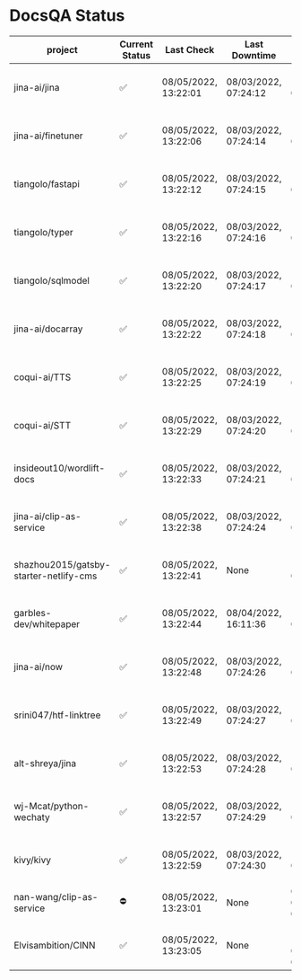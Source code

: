 # DocsQA Status

|               project                |Current Status|     Last Check     |   Last Downtime    |              % Uptime              |
|--------------------------------------|--------------|--------------------|--------------------|------------------------------------|
|jina-ai/jina                          |✅            |08/05/2022, 13:22:01|08/03/2022, 07:24:12|115.171 (since 07/29/2022, 16:38:18)|
|jina-ai/finetuner                     |✅            |08/05/2022, 13:22:06|08/03/2022, 07:24:14|115.177 (since 07/29/2022, 16:38:18)|
|tiangolo/fastapi                      |✅            |08/05/2022, 13:22:12|08/03/2022, 07:24:15|115.183 (since 07/29/2022, 16:38:18)|
|tiangolo/typer                        |✅            |08/05/2022, 13:22:16|08/03/2022, 07:24:16|115.185 (since 07/29/2022, 16:38:18)|
|tiangolo/sqlmodel                     |✅            |08/05/2022, 13:22:20|08/03/2022, 07:24:17|115.187 (since 07/29/2022, 16:38:18)|
|jina-ai/docarray                      |✅            |08/05/2022, 13:22:22|08/03/2022, 07:24:18|115.190 (since 07/29/2022, 16:38:18)|
|coqui-ai/TTS                          |✅            |08/05/2022, 13:22:25|08/03/2022, 07:24:19|115.190 (since 07/29/2022, 16:38:18)|
|coqui-ai/STT                          |✅            |08/05/2022, 13:22:29|08/03/2022, 07:24:20|115.193 (since 07/29/2022, 16:38:18)|
|insideout10/wordlift-docs             |✅            |08/05/2022, 13:22:33|08/03/2022, 07:24:21|115.195 (since 07/29/2022, 16:38:18)|
|jina-ai/clip-as-service               |✅            |08/05/2022, 13:22:38|08/03/2022, 07:24:24|115.202 (since 07/29/2022, 16:38:18)|
|shazhou2015/gatsby-starter-netlify-cms|✅            |08/05/2022, 13:22:41|None                |100.000 (since 08/03/2022, 10:30:18)|
|garbles-dev/whitepaper                |✅            |08/05/2022, 13:22:44|08/04/2022, 16:11:36|110.351 (since 07/29/2022, 16:38:18)|
|jina-ai/now                           |✅            |08/05/2022, 13:22:48|08/03/2022, 07:24:26|115.207 (since 07/29/2022, 16:38:18)|
|srini047/htf-linktree                 |✅            |08/05/2022, 13:22:49|08/03/2022, 07:24:27|116.698 (since 07/31/2022, 18:29:28)|
|alt-shreya/jina                       |✅            |08/05/2022, 13:22:53|08/03/2022, 07:24:28|115.210 (since 07/29/2022, 16:38:18)|
|wj-Mcat/python-wechaty                |✅            |08/05/2022, 13:22:57|08/03/2022, 07:24:29|115.213 (since 07/29/2022, 16:38:18)|
|kivy/kivy                             |✅            |08/05/2022, 13:22:59|08/03/2022, 07:24:30|115.214 (since 07/29/2022, 16:38:18)|
|nan-wang/clip-as-service              |⛔️           |08/05/2022, 13:23:01|None                |0.000 (since 08/04/2022, 05:17:56)  |
|Elvisambition/CINN                    |✅            |08/05/2022, 13:23:05|None                |100.000 (since 08/04/2022, 07:09:50)|
